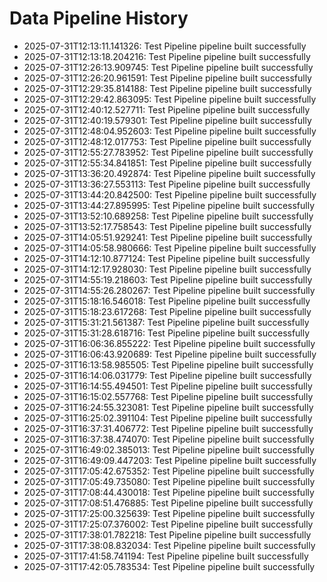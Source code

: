 # Data Pipeline History

- 2025-07-31T12:13:11.141326: Test Pipeline pipeline built successfully
- 2025-07-31T12:13:18.204216: Test Pipeline pipeline built successfully
- 2025-07-31T12:26:13.909745: Test Pipeline pipeline built successfully
- 2025-07-31T12:26:20.961591: Test Pipeline pipeline built successfully
- 2025-07-31T12:29:35.814188: Test Pipeline pipeline built successfully
- 2025-07-31T12:29:42.863095: Test Pipeline pipeline built successfully
- 2025-07-31T12:40:12.527711: Test Pipeline pipeline built successfully
- 2025-07-31T12:40:19.579301: Test Pipeline pipeline built successfully
- 2025-07-31T12:48:04.952603: Test Pipeline pipeline built successfully
- 2025-07-31T12:48:12.017753: Test Pipeline pipeline built successfully
- 2025-07-31T12:55:27.783952: Test Pipeline pipeline built successfully
- 2025-07-31T12:55:34.841851: Test Pipeline pipeline built successfully
- 2025-07-31T13:36:20.492874: Test Pipeline pipeline built successfully
- 2025-07-31T13:36:27.553113: Test Pipeline pipeline built successfully
- 2025-07-31T13:44:20.842500: Test Pipeline pipeline built successfully
- 2025-07-31T13:44:27.895995: Test Pipeline pipeline built successfully
- 2025-07-31T13:52:10.689258: Test Pipeline pipeline built successfully
- 2025-07-31T13:52:17.758543: Test Pipeline pipeline built successfully
- 2025-07-31T14:05:51.929241: Test Pipeline pipeline built successfully
- 2025-07-31T14:05:58.980666: Test Pipeline pipeline built successfully
- 2025-07-31T14:12:10.877124: Test Pipeline pipeline built successfully
- 2025-07-31T14:12:17.928030: Test Pipeline pipeline built successfully
- 2025-07-31T14:55:19.218603: Test Pipeline pipeline built successfully
- 2025-07-31T14:55:26.280267: Test Pipeline pipeline built successfully
- 2025-07-31T15:18:16.546018: Test Pipeline pipeline built successfully
- 2025-07-31T15:18:23.617268: Test Pipeline pipeline built successfully
- 2025-07-31T15:31:21.561387: Test Pipeline pipeline built successfully
- 2025-07-31T15:31:28.618716: Test Pipeline pipeline built successfully
- 2025-07-31T16:06:36.855222: Test Pipeline pipeline built successfully
- 2025-07-31T16:06:43.920689: Test Pipeline pipeline built successfully
- 2025-07-31T16:13:58.985505: Test Pipeline pipeline built successfully
- 2025-07-31T16:14:06.031779: Test Pipeline pipeline built successfully
- 2025-07-31T16:14:55.494501: Test Pipeline pipeline built successfully
- 2025-07-31T16:15:02.557768: Test Pipeline pipeline built successfully
- 2025-07-31T16:24:55.323081: Test Pipeline pipeline built successfully
- 2025-07-31T16:25:02.391104: Test Pipeline pipeline built successfully
- 2025-07-31T16:37:31.406772: Test Pipeline pipeline built successfully
- 2025-07-31T16:37:38.474070: Test Pipeline pipeline built successfully
- 2025-07-31T16:49:02.385013: Test Pipeline pipeline built successfully
- 2025-07-31T16:49:09.447203: Test Pipeline pipeline built successfully
- 2025-07-31T17:05:42.675352: Test Pipeline pipeline built successfully
- 2025-07-31T17:05:49.735080: Test Pipeline pipeline built successfully
- 2025-07-31T17:08:44.430018: Test Pipeline pipeline built successfully
- 2025-07-31T17:08:51.476885: Test Pipeline pipeline built successfully
- 2025-07-31T17:25:00.325639: Test Pipeline pipeline built successfully
- 2025-07-31T17:25:07.376002: Test Pipeline pipeline built successfully
- 2025-07-31T17:38:01.782218: Test Pipeline pipeline built successfully
- 2025-07-31T17:38:08.832034: Test Pipeline pipeline built successfully
- 2025-07-31T17:41:58.741194: Test Pipeline pipeline built successfully
- 2025-07-31T17:42:05.783534: Test Pipeline pipeline built successfully
